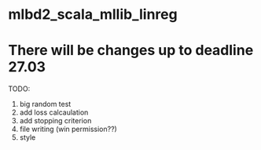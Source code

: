 # mlbd2_scala_mllib_linreg

# There will be changes up to deadline 27.03

TODO:
1. big random test
2. add loss calcaulation
3. add stopping criterion
4. file writing (win permission??)
5. style
